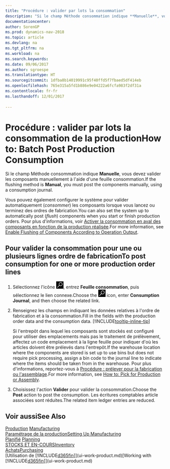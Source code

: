 ```yaml
---
title: "Procédure : valider par lots la consommation"
description: "Si le champ Méthode consommation indique **Manuelle**, vous devez valider les composants manuellement à l'aide d'une feuille consommation."
documentationcenter: 
author: SorenGP
ms.prod: dynamics-nav-2018
ms.topic: article
ms.devlang: na
ms.tgt_pltfrm: na
ms.workload: na
ms.search.keywords: 
ms.date: 09/06/2017
ms.author: sgroespe
ms.translationtype: HT
ms.sourcegitcommit: 1dfba8b14019991c95f40ffd5f7fbaed5df414eb
ms.openlocfilehash: 765e315a5fd1b886e9e04222a6fcfa983f2df31a
ms.contentlocale: fr-fr
ms.lasthandoff: 12/01/2017

---
```

# <a name="how-to-batch-post-production-consumption"></a><span data-ttu-id="ed7a0-103">Procédure : valider par lots la consommation de la production</span><span class="sxs-lookup"><span data-stu-id="ed7a0-103">How to: Batch Post Production Consumption</span></span>
<span data-ttu-id="ed7a0-104">Si le champ Méthode consommation indique **Manuelle**, vous devez valider les composants manuellement à l'aide d'une feuille consommation.</span><span class="sxs-lookup"><span data-stu-id="ed7a0-104">If the flushing method is **Manual**, you must post the components manually, using a consumption journal.</span></span>

<span data-ttu-id="ed7a0-105">Vous pouvez également configurer le système pour valider automatiquement (*consommer*) les composants lorsque vous lancez ou terminez des ordres de fabrication.</span><span class="sxs-lookup"><span data-stu-id="ed7a0-105">You can also set the system up to automatically post (*flush*) components when you start or finish production orders.</span></span> <span data-ttu-id="ed7a0-106">Pour plus d'informations, voir [Activer la consommation en aval des composants en fonction de la production réalisée](production-how-to-flush-components-according-to-operation-output.md).</span><span class="sxs-lookup"><span data-stu-id="ed7a0-106">For more information, see [Enable Flushing of Components According to Operation Output](production-how-to-flush-components-according-to-operation-output.md).</span></span>

## <a name="to-post-consumption-for-one-or-more-production-order-lines"></a><span data-ttu-id="ed7a0-107">Pour valider la consommation pour une ou plusieurs lignes ordre de fabrication</span><span class="sxs-lookup"><span data-stu-id="ed7a0-107">To post consumption for one or more production order lines</span></span>  
1.  <span data-ttu-id="ed7a0-108">Sélectionnez l'icône ![Page ou état pour la recherche](media/ui-search/search_small.png "Page ou état pour la recherche"), entrez **Feuille consommation**, puis sélectionnez le lien connexe.</span><span class="sxs-lookup"><span data-stu-id="ed7a0-108">Choose the ![Search for Page or Report](media/ui-search/search_small.png "Search for Page or Report icon") icon, enter **Consumption Journal**, and then choose the related link.</span></span>  
2.  <span data-ttu-id="ed7a0-109">Renseignez les champs en indiquant les données relatives à l'ordre de fabrication et à la consommation.</span><span class="sxs-lookup"><span data-stu-id="ed7a0-109">Fill in the fields with the production order data and the consumption data.</span></span> [!INCLUDE[tooltip-inline-tip](includes/tooltip-inline-tip_md.md)]  

    <span data-ttu-id="ed7a0-110">Si l'entrepôt dans lequel les composants sont stockés est configuré pour utiliser des emplacements mais pas le traitement de prélèvement, affectez un code emplacement à la ligne feuille pour indiquer d'où les articles doivent être prélevés dans l'entrepôt.</span><span class="sxs-lookup"><span data-stu-id="ed7a0-110">If the warehouse location where the components are stored is set up to use bins but does not require pick processing, assign a bin code to the journal line to indicate where the items should be taken from in the warehouse.</span></span> <span data-ttu-id="ed7a0-111">Pour plus d'informations, reportez-vous à [Procédure : prélever pour la fabrication ou l'assemblage](warehouse-how-to-pick-for-production.md).</span><span class="sxs-lookup"><span data-stu-id="ed7a0-111">For more information, see [How to: Pick for Production or Assembly](warehouse-how-to-pick-for-production.md).</span></span>  
3.  <span data-ttu-id="ed7a0-112">Choisissez l'action **Valider** pour valider la consommation.</span><span class="sxs-lookup"><span data-stu-id="ed7a0-112">Choose the **Post** action to post the consumption.</span></span> <span data-ttu-id="ed7a0-113">Les écritures comptables article associées sont réduites.</span><span class="sxs-lookup"><span data-stu-id="ed7a0-113">The related item ledger entries are reduced.</span></span>

## <a name="see-also"></a><span data-ttu-id="ed7a0-114">Voir aussi</span><span class="sxs-lookup"><span data-stu-id="ed7a0-114">See Also</span></span>  
<span data-ttu-id="ed7a0-115">[Production](production-manage-manufacturing.md)  </span><span class="sxs-lookup"><span data-stu-id="ed7a0-115">[Manufacturing](production-manage-manufacturing.md)  </span></span>  
[<span data-ttu-id="ed7a0-116">Paramétrage de la production</span><span class="sxs-lookup"><span data-stu-id="ed7a0-116">Setting Up Manufacturing</span></span>](production-configure-production-processes.md)  
<span data-ttu-id="ed7a0-117">[Planifié](production-planning.md)    </span><span class="sxs-lookup"><span data-stu-id="ed7a0-117">[Planning](production-planning.md)    </span></span>  
[<span data-ttu-id="ed7a0-118">STOCKS ET EN-COURS</span><span class="sxs-lookup"><span data-stu-id="ed7a0-118">Inventory</span></span>](inventory-manage-inventory.md)  
[<span data-ttu-id="ed7a0-119">Achats</span><span class="sxs-lookup"><span data-stu-id="ed7a0-119">Purchasing</span></span>](purchasing-manage-purchasing.md)  
<span data-ttu-id="ed7a0-120">[Utilisation de [!INCLUDE[d365fin](includes/d365fin_md.md)]](ui-work-product.md)</span><span class="sxs-lookup"><span data-stu-id="ed7a0-120">[Working with [!INCLUDE[d365fin](includes/d365fin_md.md)]](ui-work-product.md)</span></span>

